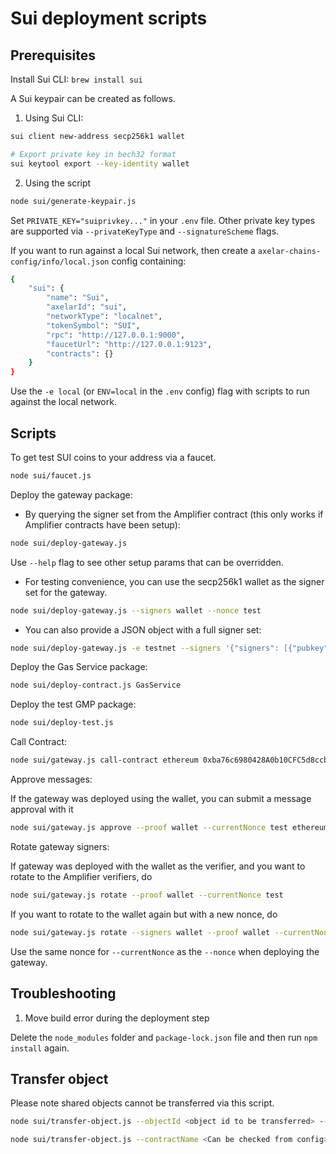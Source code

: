 # Sui deployment scripts

## Prerequisites

Install Sui CLI: `brew install sui`

A Sui keypair can be created as follows.

1. Using Sui CLI:

```bash
sui client new-address secp256k1 wallet

# Export private key in bech32 format
sui keytool export --key-identity wallet
```

2. Using the script

```bash
node sui/generate-keypair.js
```

Set `PRIVATE_KEY="suiprivkey..."` in your `.env` file. Other private key types are supported via `--privateKeyType` and `--signatureScheme` flags.

If you want to run against a local Sui network, then create a `axelar-chains-config/info/local.json` config containing:

```bash
{
    "sui": {
        "name": "Sui",
        "axelarId": "sui",
        "networkType": "localnet",
        "tokenSymbol": "SUI",
        "rpc": "http://127.0.0.1:9000",
        "faucetUrl": "http://127.0.0.1:9123",
        "contracts": {}
    }
}
```

Use the `-e local` (or `ENV=local` in the `.env` config) flag with scripts to run against the local network.

## Scripts

To get test SUI coins to your address via a faucet.

```bash
node sui/faucet.js
```

Deploy the gateway package:

- By querying the signer set from the Amplifier contract (this only works if Amplifier contracts have been setup):

```bash
node sui/deploy-gateway.js
```

Use `--help` flag to see other setup params that can be overridden.

- For testing convenience, you can use the secp256k1 wallet as the signer set for the gateway.

```bash
node sui/deploy-gateway.js --signers wallet --nonce test
```

- You can also provide a JSON object with a full signer set:

```bash
node sui/deploy-gateway.js -e testnet --signers '{"signers": [{"pubkey": "0x020194ead85b350d90472117e6122cf1764d93bf17d6de4b51b03d19afc4d6302b", "weight": 1}], "threshold": 1, "nonce": "0x0000000000000000000000000000000000000000000000000000000000000000"}'
```

Deploy the Gas Service package:

```bash
node sui/deploy-contract.js GasService
```

Deploy the test GMP package:

```bash
node sui/deploy-test.js
```

Call Contract:

```bash
node sui/gateway.js call-contract ethereum 0xba76c6980428A0b10CFC5d8ccb61949677A61233 0x1234
```

Approve messages:

If the gateway was deployed using the wallet, you can submit a message approval with it

```bash
node sui/gateway.js approve --proof wallet --currentNonce test ethereum 0x0x32034b47cb29d162d9d803cc405356f4ac0ec07fe847ace431385fe8acf3e6e5-1 0x4F4495243837681061C4743b74B3eEdf548D56A5 0xa84d27bd6c9680e52e93779b8977bbcb73273b88f52a84d8dd8af1c3301341d7 0x47173285a8d7341e5e972fc677286384f802f8ef42a5ec5f03bbfa254cb01fad
```

Rotate gateway signers:

If gateway was deployed with the wallet as the verifier, and you want to rotate to the Amplifier verifiers, do

```bash
node sui/gateway.js rotate --proof wallet --currentNonce test
```

If you want to rotate to the wallet again but with a new nonce, do

```bash
node sui/gateway.js rotate --signers wallet --proof wallet --currentNonce test --newNonce test2
```

Use the same nonce for `--currentNonce` as the `--nonce` when deploying the gateway.

## Troubleshooting

1. Move build error during the deployment step

Delete the `node_modules` folder and `package-lock.json` file and then run `npm install` again.

## Transfer object

Please note shared objects cannot be transferred via this script.

```bash
node sui/transfer-object.js --objectId <object id to be transferred> --recipient <recipient address>

node sui/transfer-object.js --contractName <Can be checked from config> --objectName <picked from config> --recipient <recipient address>
```
